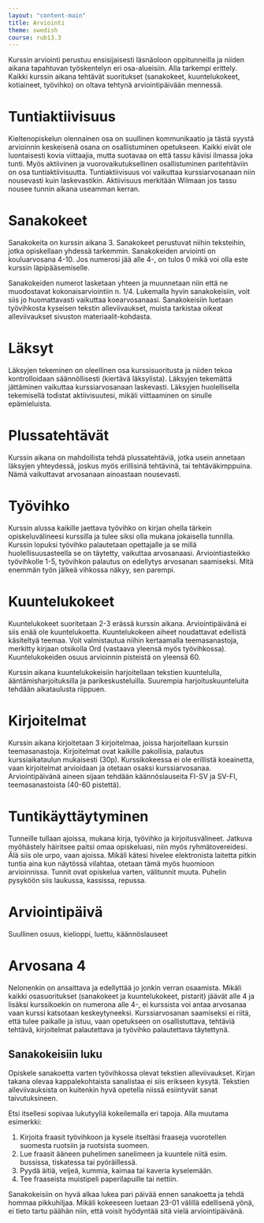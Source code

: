```yaml
---
layout: "content-main"
title: Arviointi
theme: swedish
course: rub13.3
---
```


Kurssin arviointi perustuu ensisijaisesti läsnäoloon oppitunneilla ja niiden
aikana tapahtuvan työskentelyn eri osa-alueisiin. Alla tarkempi erittely. Kaikki kurssin aikana tehtävät suoritukset (sanakokeet, kuuntelukokeet, kotiaineet, työvihko) on oltava tehtynä arviointipäivään mennessä.

# Tuntiaktiivisuus
Kieltenopiskelun olennainen osa on suullinen kommunikaatio ja tästä syystä
arvioinnin keskeisenä osana on osallistuminen opetukseen. Kaikki eivät ole
luontaisesti kovia viittaajia, mutta suotavaa on että tassu kävisi ilmassa joka
tunti. Myös aktiivinen ja vuorovaikutuksellinen osallistuminen paritehtäviin on
osa tuntiaktiivisuutta. Tuntiaktiivisuus voi vaikuttaa kurssiarvosanaan niin
nousevasti kuin laskevastikin. Aktiivisuus merkitään Wilmaan jos tassu nousee tunnin aikana useamman kerran. 

# Sanakokeet
Sanakokeita on kurssin aikana 3. Sanakokeet perustuvat niihin teksteihin,
jotka opiskellaan yhdessä tarkemmin. Sanakokeiden arviointi on kouluarvosana
4-10. Jos numerosi jää alle 4-, on tulos 0 mikä voi olla este kurssin läpipääsemiselle.

Sanakokeiden numerot lasketaan yhteen ja muunnetaan niin että ne muodostavat
kokonaisarviointiin n. 1/4. Lukemalla hyvin sanakokeisiin, voit siis jo huomattavasti vaikuttaa koearvosanaasi. Sanakokeisiin luetaan työvihkosta kyseisen tekstin alleviivaukset, muista tarkistaa oikeat alleviivaukset sivuston materiaalit-kohdasta.

# Läksyt
Läksyjen tekeminen on oleellinen osa kurssisuoritusta ja niiden tekoa
kontrolloidaan säännöllisesti (kiertävä läksylista). Läksyjen tekemättä jättäminen vaikuttaa kurssiarvosanaan laskevasti. Läksyjen huolellisella tekemisellä todistat aktiivisuutesi, mikäli viittaaminen on sinulle epämieluista.

# Plussatehtävät
Kurssin aikana on mahdollista tehdä plussatehtäviä, jotka usein annetaan
läksyjen yhteydessä, joskus myös erillisinä tehtävinä, tai tehtäväkimppuina.
Nämä vaikuttavat arvosanaan ainoastaan nousevasti.

# Työvihko
Kurssin alussa kaikille jaettava työvihko on kirjan ohella tärkein opiskeluvälineesi
kurssilla ja tulee siksi olla mukana jokaisella tunnilla. Kurssin lopuksi työvihko
palautetaan opettajalle ja se millä huolellisuusasteella se on täytetty, vaikuttaa
arvosanaasi. Arviointiasteikko työvihkolle 1-5, työvihkon palautus on edellytys arvosanan saamiseksi. Mitä enemmän työn jälkeä vihkossa näkyy, sen parempi.

# Kuuntelukokeet
Kuuntelukokeet suoritetaan 2-3 erässä kurssin aikana. Arviointipäivänä ei siis enää
ole kuuntelukoetta. Kuuntelukokeen aiheet noudattavat edellistä
käsiteltyä teemaa. Voit valmistautua niihin kertaamalla teemasanastoja, merkitty
kirjaan otsikolla Ord (vastaava yleensä myös työvihkossa). Kuuntelukokeiden osuus arvioinnin pisteistä on yleensä 60.

Kurssin aikana kuuntelukokeisiin harjoitellaan tekstien kuuntelulla,
ääntämisharjoituksilla ja parikeskusteluilla. Suurempia harjoituskuunteluita
tehdään aikataulusta riippuen.

# Kirjoitelmat
Kurssin aikana kirjoitetaan 3 kirjoitelmaa, joissa harjoitellaan kurssin teemasanastoja. Kirjoitelmat ovat kaikille pakollisia, palautus kurssiaikataulun mukaisesti (30p). Kurssikokeessa ei ole erillistä koeainetta, vaan kirjoitelmat arvioidaan ja otetaan osaksi kurssiarvosanaa. Arviointipäivänä aineen sijaan tehdään käännöslauseita FI-SV ja SV-FI, teemasanastoista (40-60 pistettä).

# Tuntikäyttäytyminen
Tunneille tullaan ajoissa, mukana kirja, työvihko ja kirjoitusvälineet. Jatkuva
myöhästely häiritsee paitsi omaa opiskeluasi, niin myös ryhmätovereidesi. Älä
siis ole urpo, vaan ajoissa. Mikäli kätesi hivelee elektronista laitetta pitkin
tuntia aina kun näytössä vilahtaa, otetaan tämä myös huomioon arvioinnissa.
Tunnit ovat opiskelua varten, välitunnit muuta. Puhelin pysyköön siis laukussa, kassissa, repussa.

# Arviointipäivä
Suullinen osuus, kielioppi, luettu, käännöslauseet

# Arvosana 4
Nelonenkin on ansaittava ja edellyttää jo jonkin verran osaamista. Mikäli kaikki
osasuoritukset (sanakokeet ja kuuntelukokeet, pistarit) jäävät alle 4 ja lisäksi
kurssikoekin on numerona alle 4-, ei kurssista voi antaa arvosanaa vaan kurssi
katsotaan keskeytyneeksi. Kurssiarvosanan saamiseksi ei riitä, että tulee paikalle
ja istuu, vaan opetukseen on osallistuttava, tehtäviä tehtävä, kirjoitelmat palautettava ja työvihko palautettava täytettynä.

## Sanakokeisiin luku
Opiskele sanakoetta varten työvihkossa olevat tekstien alleviivaukset. Kirjan
takana olevaa kappalekohtaista sanalistaa ei siis erikseen kysytä. Tekstien
alleviivauksista on kuitenkin hyvä opetella niissä esiintyvät sanat taivutuksineen.

Etsi itsellesi sopivaa lukutyyliä kokeilemalla eri tapoja. Alla muutama esimerkki:

1. Kirjoita fraasit työvihkoon ja kysele itseltäsi fraaseja vuorotellen suomesta
ruotsiin ja ruotsista suomeen.
2. Lue fraasit ääneen puhelimen sanelimeen ja kuuntele niitä esim. bussissa,
tiskatessa tai pyöräillessä.
3. Pyydä äitiä, veljeä, kummia, kaimaa tai kaveria kyselemään.
4. Tee fraaseista muistipeli paperilapuille tai nettiin.

Sanakokeisiin on hyvä alkaa lukea pari päivää ennen sanakoetta ja tehdä hommaa
pikkuhiljaa. Mikäli kokeeseen luetaan 23-01 välillä edellisenä yönä, ei tieto
tartu päähän niin, että voisit hyödyntää sitä vielä arviointipäivänä.
